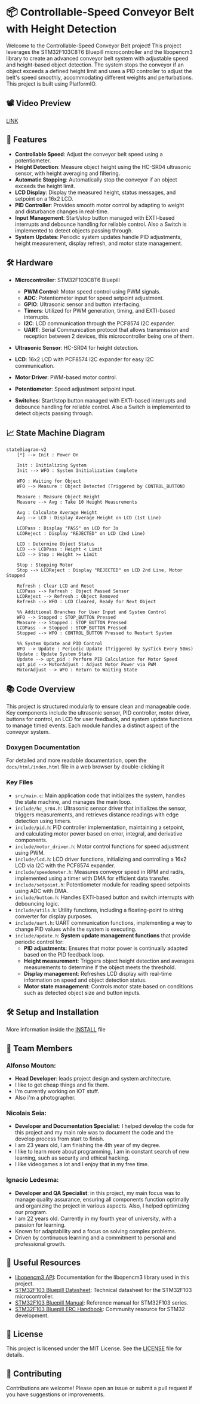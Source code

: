 # 📦 Controllable-Speed Conveyor Belt with Height Detection

Welcome to the Controllable-Speed Conveyor Belt project! This project leverages the STM32F103C8T6 Bluepill microcontroller and the libopencm3 library to create an advanced conveyor belt system with adjustable speed and height-based object detection. The system stops the conveyor if an object exceeds a defined height limit and uses a PID controller to adjust the belt's speed smoothly, accommodating different weights and perturbations. This project is built using PlatformIO.

## 📽️ Video Preview

[LINK](https://youtu.be/Oym1SDomOgo?si=46vYRRN1y3FHePHn)

## 🚀 Features

- **Controllable Speed**: Adjust the conveyor belt speed using a potentiometer.
- **Height Detection**: Measure object height using the HC-SR04 ultrasonic sensor, with height averaging and filtering.
- **Automatic Stopping**: Automatically stop the conveyor if an object exceeds the height limit.
- **LCD Display**: Display the measured height, status messages, and setpoint on a 16x2 LCD.
- **PID Controller**: Provides smooth motor control by adapting to weight and disturbance changes in real-time.
- **Input Management**: Start/stop button managed with EXTI-based interrupts and debounce handling for reliable control. Also a Switch is implemented to detect objects passing through.
- **System Updates**: Periodic system updates handle PID adjustments, height measurement, display refresh, and motor state management.

## 🛠️ Hardware

- **Microcontroller**: STM32F103C8T6 Bluepill
  - **PWM Control**: Motor speed control using PWM signals.
  - **ADC**: Potentiometer input for speed setpoint adjustment.
  - **GPIO**: Ultrasonic sensor and button interfacing.
  - **Timers**: Utilized for PWM generation, timing, and EXTI-based interrupts.
  - **I2C**: LCD communication through the PCF8574 I2C expander.
  - **UART**: Serial Communication protocol that allows transmission and reception between 2 devices, this microcontroller being one of them.

- **Ultrasonic Sensor**: HC-SR04 for height detection.
- **LCD**: 16x2 LCD with PCF8574 I2C expander for easy I2C communication.
- **Motor Driver**: PWM-based motor control.
- **Potentiometer**: Speed adjustment setpoint input.
- **Switches**: Start/stop button managed with EXTI-based interrupts and debounce handling for reliable control. Also a Switch is implemented to detect objects passing through.

## 📈 State Machine Diagram

``` mermaid
stateDiagram-v2
    [*] --> Init : Power On

    Init : Initializing System
    Init --> WFO : System Initialization Complete

    WFO : Waiting for Object
    WFO --> Measure : Object Detected (Triggered by CONTROL_BUTTON)

    Measure : Measure Object Height
    Measure --> Avg : Take 10 Height Measurements

    Avg : Calculate Average Height
    Avg --> LCD : Display Average Height on LCD (1st Line)

    LCDPass : Display "PASS" on LCD for 3s
    LCDReject : Display "REJECTED" on LCD (2nd Line)

    LCD : Determine Object Status
    LCD --> LCDPass : Height < Limit
    LCD --> Stop : Height >= Limit

    Stop : Stopping Motor
    Stop --> LCDReject : Display "REJECTED" on LCD 2nd Line, Motor Stopped

    Refresh : Clear LCD and Reset
    LCDPass --> Refresh : Object Passed Sensor
    LCDReject --> Refresh : Object Removed
    Refresh --> WFO : LCD Cleared, Ready for Next Object

    %% Additional Branches for User Input and System Control
    WFO --> Stopped : STOP_BUTTON Pressed
    Measure --> Stopped : STOP_BUTTON Pressed
    LCDPass --> Stopped : STOP_BUTTON Pressed
    Stopped --> WFO : CONTROL_BUTTON Pressed to Restart System

    %% System Update and PID Control
    WFO --> Update : Periodic Update (Triggered by SysTick Every 50ms)
    Update : Update System State
    Update --> upt_pid : Perform PID Calculation for Motor Speed
    upt_pid --> MotorAdjust : Adjust Motor Power via PWM
    MotorAdjust --> WFO : Return to Waiting State
```

## 📚 Code Overview

This project is structured modularly to ensure clean and manageable code. Key components include the ultrasonic sensor, PID controller, motor driver, buttons for control, an LCD for user feedback, and system update functions to manage timed events. Each module handles a distinct aspect of the conveyor system.

### Doxygen Documentation

For detailed and more readable documentation, open the `docs/html/index.html` file in a web browser by double-clicking it

### Key Files

- `src/main.c`: Main application code that initializes the system, handles the state machine, and manages the main loop.
- `include/hc_sr04.h`: Ultrasonic sensor driver that initializes the sensor, triggers measurements, and retrieves distance readings with edge detection using timers.
- `include/pid.h`: PID controller implementation, maintaining a setpoint, and calculating motor power based on error, integral, and derivative components.
- `include/motor_driver.h`: Motor control functions for speed adjustment using PWM.
- `include/lcd.h`: LCD driver functions, initializing and controlling a 16x2 LCD via I2C with the PCF8574 expander.
- `include/speedometer.h`: Measures conveyor speed in RPM and rad/s, implemented using a timer with DMA for efficient data transfer.
- `include/setpoint.h`: Potentiometer module for reading speed setpoints using ADC with DMA.
- `include/button.h`: Handles EXTI-based button and switch interrupts with debouncing logic.
- `include/utils.h`: Utility functions, including a floating-point to string converter for display purposes.
- `include/uart.h`: UART communication functions, implementing a way to change PID values while the system is executing.
- `include/update.h`: **System update management functions** that provide periodic control for:
  - **PID adjustments**: Ensures that motor power is continually adapted based on the PID feedback loop.
  - **Height measurement**: Triggers object height detection and averages measurements to determine if the object meets the threshold.
  - **Display management**: Refreshes LCD display with real-time information on speed and object detection status.
  - **Motor state management**: Controls motor state based on conditions such as detected object size and button inputs.

## 🛠️ Setup and Installation

More information inside the [INSTALL](INSTALL.md) file

## 🔎 Team Members

### **Alfonso Mouton**:
- **Head Developer**: leads project design and system architecture.
- I like to get cheap things and fix them.
- I'm currently working on IOT stuff.
- Also i'm a photographer.

### **Nicolais Seia**:
- **Developer and Documentation Specialist**: I helped develop the code for this project and my main role was to document the code and the develop process from start to finish.
- I am 23 years old, I am finishing the 4th year of my degree.
- I like to learn more about programming, I am in constant search of new learning, such as security and ethical hacking.
- I like videogames a lot and I enjoy that in my free time.

### **Ignacio Ledesma**:
- **Developer and QA Specialist**: in this project, my main focus was to manage quality assurance, ensuring all components function optimally and organizing the project in various aspects. Also, I helped optimizing our program.
- I am 22 years old. Currently in my fourth year of university, with a passion for learning.
- Known for adaptability and a focus on solving complex problems.
- Driven by continuous learning and a commitment to personal and professional growth.

## 🧩 Useful Resources

- [libopencm3 API](https://libopencm3.org/docs/latest/html/): Documentation for the libopencm3 library used in this project.
- [STM32F103 Bluepill Datasheet](https://www.st.com/resource/en/datasheet/stm32f103c8.pdf): Technical datasheet for the STM32F103 microcontroller.
- [STM32F103 Bluepill Manual](http://www.st.com/internet/com/TECHNICAL_RESOURCES/TECHNICAL_LITERATURE/REFERENCE_MANUAL/CD00171190.pdf): Reference manual for STM32F103 series.
- [STM32F103 Bluepill ERC Handbook](https://erc-bpgc.github.io/handbook/electronics/Development_Boards/STM32/): Community resource for STM32 development.

## 📜 License

This project is licensed under the MIT License. See the [LICENSE](LICENSE) file for details.

## 🤝 Contributing

Contributions are welcome! Please open an issue or submit a pull request if you have suggestions or improvements.
